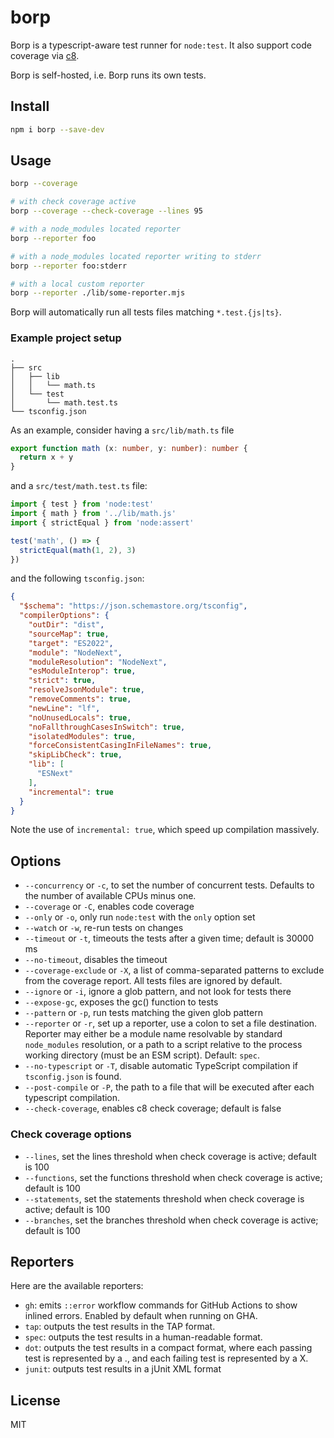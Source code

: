 # borp

Borp is a typescript-aware test runner for `node:test`.
It also support code coverage via [c8](http://npm.im/c8).

Borp is self-hosted, i.e. Borp runs its own tests.

## Install

```bash
npm i borp --save-dev
```

## Usage

```bash
borp --coverage

# with check coverage active
borp --coverage --check-coverage --lines 95

# with a node_modules located reporter
borp --reporter foo

# with a node_modules located reporter writing to stderr
borp --reporter foo:stderr

# with a local custom reporter
borp --reporter ./lib/some-reporter.mjs
```

Borp will automatically run all tests files matching `*.test.{js|ts}`.

### Example project setup

```
.
├── src
│   ├── lib
│   │   └── math.ts
│   └── test
│       └── math.test.ts
└── tsconfig.json

```

As an example, consider having a `src/lib/math.ts` file  

```typescript
export function math (x: number, y: number): number {
  return x + y
}
```

and a `src/test/math.test.ts` file:

```typescript
import { test } from 'node:test'
import { math } from '../lib/math.js'
import { strictEqual } from 'node:assert'

test('math', () => {
  strictEqual(math(1, 2), 3)
})
```

and the following `tsconfig.json`:

```json
{
  "$schema": "https://json.schemastore.org/tsconfig",
  "compilerOptions": {
    "outDir": "dist",
    "sourceMap": true,
    "target": "ES2022",
    "module": "NodeNext",
    "moduleResolution": "NodeNext",
    "esModuleInterop": true,
    "strict": true,
    "resolveJsonModule": true,
    "removeComments": true,
    "newLine": "lf",
    "noUnusedLocals": true,
    "noFallthroughCasesInSwitch": true,
    "isolatedModules": true,
    "forceConsistentCasingInFileNames": true,
    "skipLibCheck": true,
    "lib": [
      "ESNext"
    ],
    "incremental": true
  }
}
```

Note the use of `incremental: true`, which speed up compilation massively.

## Options

* `--concurrency` or `-c`, to set the number of concurrent tests. Defaults to the number of available CPUs minus one.
* `--coverage` or `-C`, enables code coverage
* `--only` or `-o`, only run `node:test` with the `only` option set  
* `--watch` or `-w`, re-run tests on changes
* `--timeout` or `-t`, timeouts the tests after a given time; default is 30000 ms
* `--no-timeout`, disables the timeout
* `--coverage-exclude` or `-X`, a list of comma-separated patterns to exclude from the coverage report. All tests files are ignored by default.
* `--ignore` or `-i`, ignore a glob pattern, and not look for tests there
* `--expose-gc`, exposes the gc() function to tests
* `--pattern` or `-p`, run tests matching the given glob pattern
* `--reporter` or `-r`, set up a reporter, use a colon to set a file destination. Reporter may either be a module name resolvable by standard `node_modules` resolution, or a path to a script relative to the process working directory (must be an ESM script). Default: `spec`.
* `--no-typescript` or `-T`, disable automatic TypeScript compilation if `tsconfig.json` is found.
* `--post-compile` or `-P`, the path to a file that will be executed after each typescript compilation.
* `--check-coverage`, enables c8 check coverage; default is false
### Check coverage options
* `--lines`, set the lines threshold when check coverage is active; default is 100
* `--functions`, set the functions threshold when check coverage is active; default is 100
* `--statements`, set the statements threshold when check coverage is active; default is 100
* `--branches`, set the branches threshold when check coverage is active; default is 100
## Reporters

Here are the available reporters:

* `gh`: emits `::error` workflow commands for GitHub Actions to show inlined errors. Enabled by default when running on GHA.
* `tap`: outputs the test results in the TAP format.
* `spec`: outputs the test results in a human-readable format.
* `dot`: outputs the test results in a compact format, where each passing test is represented by a ., and each failing test is represented by a X.
* `junit`: outputs test results in a jUnit XML format

## License

MIT
